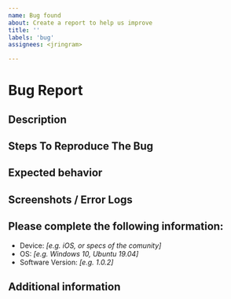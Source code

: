 ```yaml
---
name: Bug found
about: Create a report to help us improve
title: ''
labels: 'bug'
assignees: <jringram>

---
```


# Bug Report
## Description 
<!--
    A clear and concise description of what the bug is. 
    With as much information as possible!

    Remember the more information, the more the community can help.
 -->

## Steps To Reproduce The Bug
<!-- 
e.g. 
Steps to reproduce the behavior:
    1. Go to login page
    2. Click on forgot password
    3. Enter an unregistered email
    4. See error from the crash below

    Remember the more information, the more the community can help.
--> 

## Expected behavior
<!-- 
    A clear and concise description of what you expected to happen.

    Remember the more information, the more the community can help.
-->

## Screenshots / Error Logs
<!-- 
    If applicable, add screenshots or copies of the error logs to help explain your problem.
-->

## Please complete the following information:
 * Device: *[e.g. iOS, or specs of the comunity]*
 * OS: *[e.g. Windows 10, Ubuntu 19.04]*
 * Software Version: *[e.g. 1.0.2]*

## Additional information
<!-- 
    Add any other information about the problem here that may be useful
    Remember the more information, the more the community can help.
 -->

